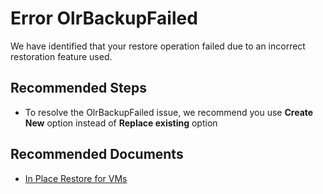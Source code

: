 <properties
	pageTitle="OlrBackupFailed"
	description="OlrBackupFailed"
	service="microsoft.recoveryservices"
	infoBubbleText="Snapshot task failed before replace disks"
	resource="backup"
	authors="srinathv"
	ms.author="srinathv"
	displayOrder=""
	articleId="azurebackup-crc-olrbackupfailed"
	diagnosticScenario="azurebackup-crc-olrbackupfailed"
	selfHelpType="diagnostics"
	supportTopicIds=""
	resourceTags=""
	productPesIds="15207"
	cloudEnvironments="public"
/>

# Error OlrBackupFailed

<!--issueDescription-->
We have identified that your restore operation failed due to an incorrect restoration feature used.
<!--/issueDescription-->

## **Recommended Steps**

* To resolve the OlrBackupFailed issue, we recommend you use **Create New** option instead of **Replace existing** option

## **Recommended Documents**

* [In Place Restore for VMs](https://azure.microsoft.com/blog/an-easy-way-to-bring-back-your-azure-vm-with-in-place-restore/)
